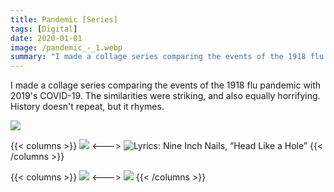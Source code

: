 ```yaml
---
title: Pandemic [Series]
tags: [Digital]
date: 2020-01-01
image: /pandemic_-_1.webp
summary: "I made a collage series comparing the events of the 1918 flu pandemic with 2019's COVID-19. The similarities were striking, and also equally horrifying. History doesn't repeat, but it rhymes."
---
```

I made a collage series comparing the events of the 1918 flu pandemic with 2019's COVID-19. The similarities were striking, and also equally horrifying. History doesn't repeat, but it rhymes. 

![](/pandemic_-_2.webp)

{{< columns >}}
![](/pandemic_-_4.webp)
<--->
![Lyrics: Nine Inch Nails, “Head Like a Hole”](/pandemic_-_3.webp)
{{< /columns >}}


{{< columns >}}
![](/pandemic--_-_1.webp)
<--->
![](/pandemmy_-_1.webp)
{{< /columns >}}

